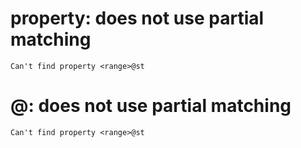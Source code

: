 # property: does not use partial matching

    Can't find property <range>@st

# @: does not use partial matching

    Can't find property <range>@st

